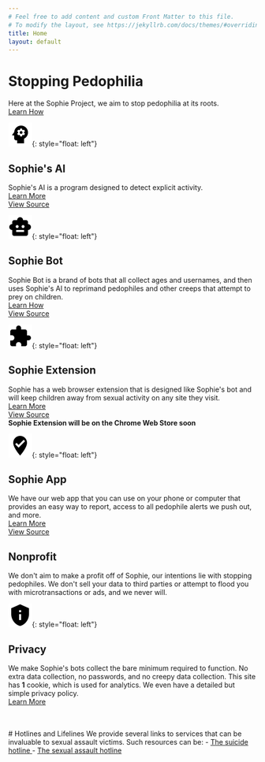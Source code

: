 ```yaml
---
# Feel free to add content and custom Front Matter to this file.
# To modify the layout, see https://jekyllrb.com/docs/themes/#overriding-theme-defaults
title: Home
layout: default
---
```

# Stopping Pedophilia
Here at the Sophie Project, we aim to stop pedophilia at its roots. <br/>
[Learn How](/about)

![AI](assets/ai.svg){: style="float: left"}
## Sophie's AI
Sophie's AI is a program designed to detect explicit activity. <br/>
[Learn More](/ai) <br/>
[View Source](https://github.com/sophieproject/sophie-ai-model)

![Bot](assets/bot.svg){: style="float: left"}
## Sophie Bot
Sophie Bot is a brand of bots that all collect ages and usernames, and then uses Sophie's AI to reprimand pedophiles and other creeps that attempt to prey on children. <br/>
[Learn How](/bot) <br/>
[View Source](https://github.com/sophieproject/sophiebot)


![Extension](assets/extension.svg){: style="float: left"}
## Sophie Extension
Sophie has a web browser extension that is designed like Sophie's bot and will keep children away from sexual activity on any site they visit. <br/>
[Learn More](/extension) <br/>
[View Source](https://github.com/sophieproject/sophieextension) <br/>
**Sophie Extension will be on the Chrome Web Store soon**


![App](assets/app.svg){: style="float: left"}
## Sophie App
We have our web app that you can use on your phone or computer that provides an easy way to report, access to all pedophile alerts we push out, and more. <br/>
[Learn More](/app) <br/>
[View Source](https://github.com/sophieproject/sophieapp)

## Nonprofit
We don't aim to make a profit off of Sophie, our intentions lie with stopping pedophiles. We don't sell your data to third parties or attempt to flood you with microtransactions or ads, and we never will.


![Privacy](assets/privacy.svg){: style="float: left"}
## Privacy
We make Sophie's bots collect the bare minimum required to function. No extra data collection, no passwords, and no creepy data collection. This site has **1** cookie, which is used for analytics. We even have a detailed but simple privacy policy. <br/>
[Learn More](/privacy)

<br/>
<br/>
# Hotlines and Lifelines
We provide several links to services that can be invaluable to sexual assault victims. Such resources can be:
- <a href="tel:1-800-273-8255"> The suicide hotline </a>
- <a href="https://rainn.org/about-national-sexual-assault-telephone-hotline"> The sexual assault hotline </a>